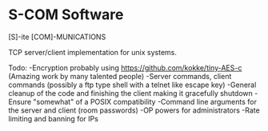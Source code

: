 # S-COM Software
[S]-ite [COM]-MUNICATIONS

TCP server/client implementation for unix systems.

Todo:
-Encryption probably using https://github.com/kokke/tiny-AES-c (Amazing work by many talented people)
-Server commands, client commands (possibly a ftp type shell with a telnet like escape key)
-General cleanup of the code and finishing the client making it gracefully shutdown
-Ensure "somewhat" of a POSIX compatibility
-Command line arguments for the server and client (room passwords)
-OP powers for administrators
-Rate limiting and banning for IPs
